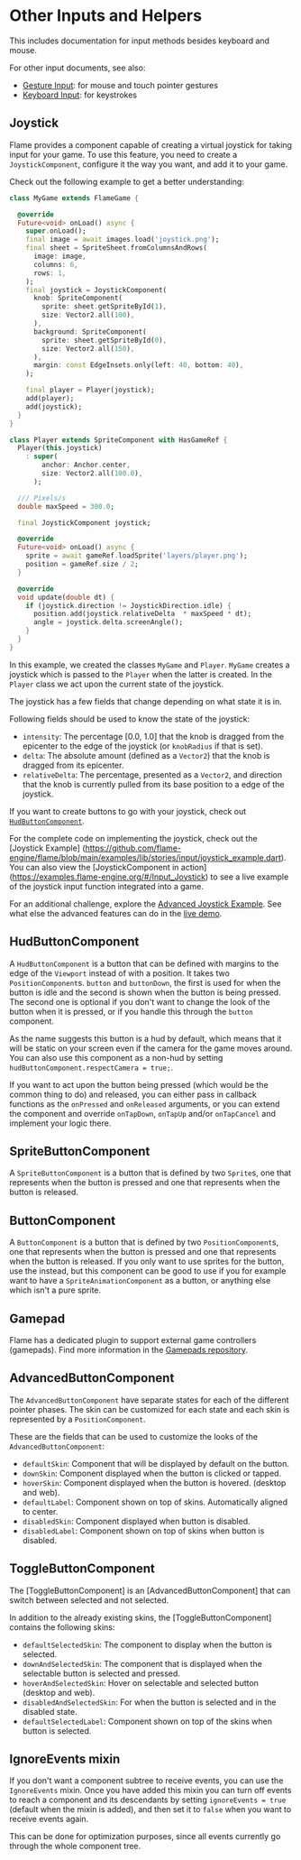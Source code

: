 # Other Inputs and Helpers

This includes documentation for input methods besides keyboard and mouse.

For other input documents, see also:

- [Gesture Input](gesture_input.md): for mouse and touch pointer gestures
- [Keyboard Input](keyboard_input.md): for keystrokes


## Joystick

Flame provides a component capable of creating a virtual joystick for taking input for your game.
To use this feature, you need to create a `JoystickComponent`, configure it the way you want, and
add it to your game.

Check out the following example to get a better understanding:

```dart
class MyGame extends FlameGame {

  @override
  Future<void> onLoad() async {
    super.onLoad();
    final image = await images.load('joystick.png');
    final sheet = SpriteSheet.fromColumnsAndRows(
      image: image,
      columns: 6,
      rows: 1,
    );
    final joystick = JoystickComponent(
      knob: SpriteComponent(
        sprite: sheet.getSpriteById(1),
        size: Vector2.all(100),
      ),
      background: SpriteComponent(
        sprite: sheet.getSpriteById(0),
        size: Vector2.all(150),
      ),
      margin: const EdgeInsets.only(left: 40, bottom: 40),
    );

    final player = Player(joystick);
    add(player);
    add(joystick);
  }
}

class Player extends SpriteComponent with HasGameRef {
  Player(this.joystick)
    : super(
        anchor: Anchor.center,
        size: Vector2.all(100.0),
      );

  /// Pixels/s
  double maxSpeed = 300.0;

  final JoystickComponent joystick;

  @override
  Future<void> onLoad() async {
    sprite = await gameRef.loadSprite('layers/player.png');
    position = gameRef.size / 2;
  }

  @override
  void update(double dt) {
    if (joystick.direction != JoystickDirection.idle) {
      position.add(joystick.relativeDelta  * maxSpeed * dt);
      angle = joystick.delta.screenAngle();
    }
  }
}
```

In this example, we created the classes `MyGame` and `Player`.
`MyGame` creates a joystick which is passed to the `Player` when the latter is created.
In the `Player` class we act upon the current state of the joystick.

The joystick has a few fields that change depending on what state it is in.

Following fields should be used to know the state of the joystick:

- `intensity`: The percentage [0.0, 1.0] that the knob is dragged from the epicenter to the edge of
  the joystick (or `knobRadius` if that is set).
- `delta`: The absolute amount (defined as a `Vector2`) that the knob is dragged from its epicenter.
- `relativeDelta`: The percentage, presented as a `Vector2`, and direction that the knob is currently
  pulled from its base position to a edge of the joystick.

If you want to create buttons to go with your joystick, check out
[`HudButtonComponent`](#hudbuttoncomponent).

For the complete code on implementing the joystick, check out the [Joystick Example]
(https://github.com/flame-engine/flame/blob/main/examples/lib/stories/input/joystick_example.dart).
You can also view the [JoystickComponent in action]
(https://examples.flame-engine.org/#/Input_Joystick) 
to see a live example of the joystick input function integrated into a game.

For an additional challenge, explore the
[Advanced Joystick Example](https://github.com/flame-engine/flame/blob/main/examples/lib/stories/input/joystick_advanced_example.dart). 
See what else the advanced features can do in the 
[live demo](https://examples.flame-engine.org/#/Input_Joystick_Advanced).


## HudButtonComponent

A `HudButtonComponent` is a button that can be defined with margins to the edge of the `Viewport`
instead of with a position. It takes two `PositionComponent`s. `button` and `buttonDown`, the first
is used for when the button is idle and the second is shown when the button is being pressed. The
second one is optional if you don't want to change the look of the button when it is pressed, or if
you handle this through the `button` component.

As the name suggests this button is a hud by default, which means that it will be static on your
screen even if the camera for the game moves around. You can also use this component as a non-hud by
setting `hudButtonComponent.respectCamera = true;`.

If you want to act upon the button being pressed (which would be the common thing to do) and released,
you can either pass in callback functions as the `onPressed` and `onReleased` arguments, or you can
extend the component and override `onTapDown`, `onTapUp` and/or `onTapCancel` and implement your
logic there.


## SpriteButtonComponent

A `SpriteButtonComponent` is a button that is defined by two `Sprite`s, one that represents
when the button is pressed and one that represents when the button is released.


## ButtonComponent

A `ButtonComponent` is a button that is defined by two `PositionComponent`s, one that represents
when the button is pressed and one that represents when the button is released. If you only want
to use sprites for the button, use the [](#spritebuttoncomponent) instead, but this component can be
good to use if you for example want to have a `SpriteAnimationComponent` as a button, or anything
else which isn't a pure sprite.


## Gamepad

Flame has a dedicated plugin to support external game controllers (gamepads). 
Find more information in the [Gamepads repository](https://github.com/flame-engine/gamepad).


## AdvancedButtonComponent

The `AdvancedButtonComponent` have separate states for each of the different pointer phases.
The skin can be customized for each state and each skin is represented by a `PositionComponent`.

These are the fields that can be used to customize the looks of the `AdvancedButtonComponent`:

- `defaultSkin`: Component that will be displayed by default on the button.
- `downSkin`: Component displayed when the button is clicked or tapped.
- `hoverSkin`: Component displayed when the button is hovered. (desktop and web).
- `defaultLabel`: Component shown on top of skins. Automatically aligned to center.
- `disabledSkin`: Component displayed when button is disabled.
- `disabledLabel`: Component shown on top of skins when button is disabled.


## ToggleButtonComponent

The [ToggleButtonComponent] is an [AdvancedButtonComponent] that can switch between selected
and not selected.

In addition to the already existing skins, the [ToggleButtonComponent] contains the following skins:

- `defaultSelectedSkin`: The component to display when the button is selected.
- `downAndSelectedSkin`: The component that is displayed when the selectable button is selected and
  pressed.
- `hoverAndSelectedSkin`: Hover on selectable and selected button (desktop and web).
- `disabledAndSelectedSkin`: For when the button is selected and in the disabled state.
- `defaultSelectedLabel`: Component shown on top of the skins when button is selected.


## IgnoreEvents mixin

If you don't want a component subtree to receive events, you can use the `IgnoreEvents` mixin.
Once you have added this mixin you can turn off events to reach a component and its descendants by
setting `ignoreEvents = true` (default when the mixin is added), and then set it to `false` when you
want to receive events again.

This can be done for optimization purposes, since all events currently go through the whole
component tree.

